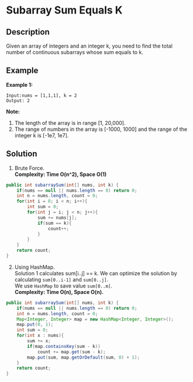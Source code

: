 # Subarray Sum Equals K  
## Description
Given an array of integers and an integer k, you need to find the total number of continuous subarrays whose sum equals to k.  
## Example
**Example 1:**
```
Input:nums = [1,1,1], k = 2  
Output: 2  
```
**Note:**  

1. The length of the array is in range [1, 20,000].  
2. The range of numbers in the array is [-1000, 1000] and the range of the integer k is [-1e7, 1e7].  

## Solution
1. Brute Force.  
**Complexity: Time O(n^2), Space O(1)**  
```java
public int subarraySum(int[] nums, int k) {
    if(nums == null || nums.length == 0) return 0;
    int n = nums.length, count = 0;
    for(int i = 0; i < n; i++){
        int sum = 0;
        for(int j = i; j < n; j++){
            sum += nums[j];
            if(sum == k){
                count++;
            }
        }
    }
    return count;
}
```
2. Using HashMap.  
Solution 1 calculates sum[i..j] == k. We can optimize the solution by calculating `sum[0..i-1]` and `sum[0..j]`.  
We use `HashMap` to save value `sum[0..m]`.  
**Complexity: Time O(n), Space O(n).**  
```java
public int subarraySum(int[] nums, int k) {
    if(nums == null || nums.length == 0) return 0;
    int n = nums.length, count = 0;
    Map<Integer, Integer> map = new HashMap<Integer, Integer>();
    map.put(0, 1);
    int sum = 0;
    for(int x : nums){
        sum += x;
        if(map.containsKey(sum - k))
            count += map.get(sum - k);
        map.put(sum, map.getOrDefault(sum, 0) + 1);
    }
    return count;
}


